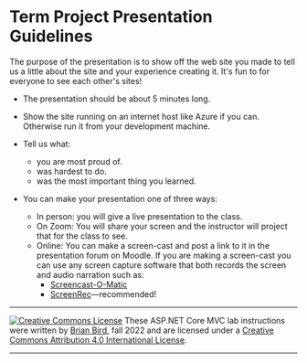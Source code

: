 # Term Project Presentation Guidelines

The purpose of the presentation is to show off the web site you made to tell us a little about the site and your experience creating it. It's fun to for everyone to see each other's sites!

- The presentation should be about 5 minutes long.
- Show the site running on an internet host like Azure if you can. Otherwise run it from your development machine. 
- Tell us what:
  - you are most proud of.
  - was hardest to do.
  - was the most important thing you learned.

- You can make your presentation one of three ways:

  - In person: you will give a live presentation to the class. 
  - On Zoom: You will share your screen and the instructor will project that for the class to see.
  - Online: You can make a screen-cast and post a link to it in the presentation forum on Moodle. If you are making a screen-cast you can use any screen capture software that both records the screen and audio narration such as:
    - [Screencast-O-Matic](https://screencast-o-matic.com/)
    - [ScreenRec](https://screenrec.com/)&mdash;recommended!


  

****

[![Creative Commons License](https://i.creativecommons.org/l/by/4.0/88x31.png)](http://creativecommons.org/licenses/by/4.0/)
These ASP.NET Core MVC lab instructions were written by [Brian Bird](https://profbird.dev), fall 2022 and are licensed under a [Creative Commons Attribution 4.0 International License](http://creativecommons.org/licenses/by/4.0/). 

------

